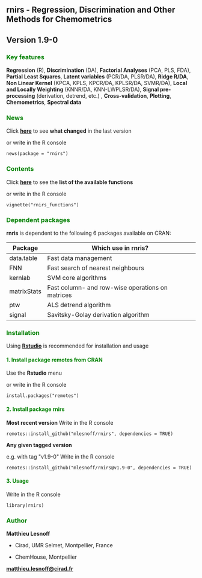 ## **rnirs - Regression, Discrimination and Other Methods for Chemometrics**  
## <span style="color:grey70"> **Version 1.9-0** </span> 

### <span style="color:green"> **Key features** </span> 

**Regression** (R), **Discrimination** (DA), **Factorial Analyses** (PCA, PLS, FDA), **Partial Least Squares**, **Latent variables** (PCR/DA, PLSR/DA), **Ridge R/DA**, **Non Linear Kernel** (KPCA, KPLS, KPCR/DA, KPLSR/DA, SVMR/DA), **Local and Locally Weighting** (KNNR/DA, KNN-LWPLSR/DA), **Signal pre-processing** (derivation, detrend, etc.) , **Cross-validation**, **Plotting**, **Chemometrics**, **Spectral data**

### <span style="color:green"> **News** </span> 

Click [**here**](https://github.com/mlesnoff/rnirs/blob/master/inst/NEWS.md) to see **what changed** in the last version 

or write in the R console
```{r}
news(package = "rnirs")
```

### <span style="color:green"> **Contents**  </span> 

Click [**here**](https://github.com/mlesnoff/rnirs/blob/master/doc/rnirs_functions_github.md) to see the **list of the available functions** 

or write in the R console
```{r}
vignette("rnirs_functions")
```

### <span style="color:green"> **Dependent packages** </span> 

**rnris** is dependent to the following 6 packages available on CRAN:

| Package | Which use in rnris? |
|---|---|
| data.table | Fast data management |
| FNN | Fast search of nearest neighbours |
| kernlab | SVM core algorithms |
| matrixStats | Fast column- and row-wise operations on matrices |
| ptw | ALS detrend algorithm |
| signal | Savitsky-Golay derivation algorithm |

### <span style="color:green"> **Installation** </span> 

Using [**Rstudio**](https://www.rstudio.com/products/rstudio/download/) is recommended for installation and usage

#### <span style="color:green"> 1.  Install package **remotes** from CRAN </span>

Use the **Rstudio** menu 

or write in the R console
```{r}
install.packages("remotes")
```

#### <span style="color:green"> 2. Install package **rnirs** </span> 

**Most recent version**
Write in the R console
```{r}
remotes::install_github("mlesnoff/rnirs", dependencies = TRUE)
```
**Any given tagged version**

e.g. with tag "v1.9-0"
Write in the R console
```{r}
remotes::install_github("mlesnoff/rnirs@v1.9-0", dependencies = TRUE)
```

#### <span style="color:green"> 3. Usage </span>

Write in the R console
```{r}
library(rnirs)
```

### <span style="color:green"> **Author** </span> 

**Matthieu Lesnoff**

- Cirad, UMR Selmet, Montpellier, France

- ChemHouse, Montpellier

**matthieu.lesnoff@cirad.fr**

